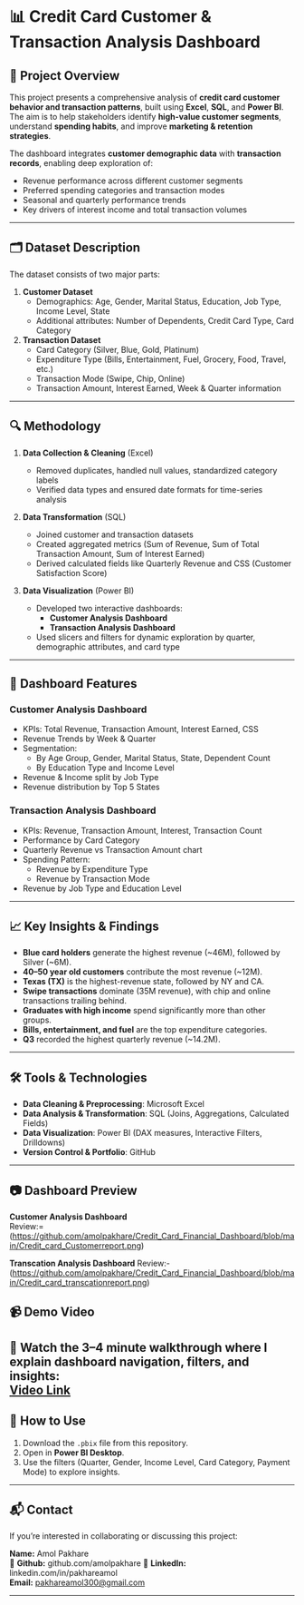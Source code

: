 # 📊 Credit Card Customer & Transaction Analysis Dashboard

## 📌 Project Overview
This project presents a comprehensive analysis of **credit card customer behavior and transaction patterns**, built using **Excel**, **SQL**, and **Power BI**.  
The aim is to help stakeholders identify **high-value customer segments**, understand **spending habits**, and improve **marketing & retention strategies**.

The dashboard integrates **customer demographic data** with **transaction records**, enabling deep exploration of:
- Revenue performance across different customer segments
- Preferred spending categories and transaction modes
- Seasonal and quarterly performance trends
- Key drivers of interest income and total transaction volumes

---

## 🗂 Dataset Description
The dataset consists of two major parts:
1. **Customer Dataset**  
   - Demographics: Age, Gender, Marital Status, Education, Job Type, Income Level, State  
   - Additional attributes: Number of Dependents, Credit Card Type, Card Category
2. **Transaction Dataset**  
   - Card Category (Silver, Blue, Gold, Platinum)  
   - Expenditure Type (Bills, Entertainment, Fuel, Grocery, Food, Travel, etc.)  
   - Transaction Mode (Swipe, Chip, Online)  
   - Transaction Amount, Interest Earned, Week & Quarter information

---

## 🔍 Methodology
1. **Data Collection & Cleaning** (Excel)  
   - Removed duplicates, handled null values, standardized category labels
   - Verified data types and ensured date formats for time-series analysis

2. **Data Transformation** (SQL)  
   - Joined customer and transaction datasets  
   - Created aggregated metrics (Sum of Revenue, Sum of Total Transaction Amount, Sum of Interest Earned)  
   - Derived calculated fields like Quarterly Revenue and CSS (Customer Satisfaction Score)

3. **Data Visualization** (Power BI)  
   - Developed two interactive dashboards:
     - **Customer Analysis Dashboard**
     - **Transaction Analysis Dashboard**
   - Used slicers and filters for dynamic exploration by quarter, demographic attributes, and card type

---

## 🚀 Dashboard Features

### **Customer Analysis Dashboard**
- KPIs: Total Revenue, Transaction Amount, Interest Earned, CSS
- Revenue Trends by Week & Quarter
- Segmentation:
  - By Age Group, Gender, Marital Status, State, Dependent Count
  - By Education Type and Income Level
- Revenue & Income split by Job Type
- Revenue distribution by Top 5 States

### **Transaction Analysis Dashboard**
- KPIs: Revenue, Transaction Amount, Interest, Transaction Count
- Performance by Card Category
- Quarterly Revenue vs Transaction Amount chart
- Spending Pattern:
  - Revenue by Expenditure Type
  - Revenue by Transaction Mode
- Revenue by Job Type and Education Level

---

## 📈 Key Insights & Findings
- **Blue card holders** generate the highest revenue (~46M), followed by Silver (~6M).
- **40–50 year old customers** contribute the most revenue (~12M).
- **Texas (TX)** is the highest-revenue state, followed by NY and CA.
- **Swipe transactions** dominate (35M revenue), with chip and online transactions trailing behind.
- **Graduates with high income** spend significantly more than other groups.
- **Bills, entertainment, and fuel** are the top expenditure categories.
- **Q3** recorded the highest quarterly revenue (~14.2M).

---

## 🛠 Tools & Technologies
- **Data Cleaning & Preprocessing**: Microsoft Excel
- **Data Analysis & Transformation**: SQL (Joins, Aggregations, Calculated Fields)
- **Data Visualization**: Power BI (DAX measures, Interactive Filters, Drilldowns)
- **Version Control & Portfolio**: GitHub

---

## 📷 Dashboard Preview

**Customer Analysis Dashboard**  
Review:=    (https://github.com/amolpakhare/Credit_Card_Financial_Dashboard/blob/main/Credit_card_Customerreport.png)

**Transcation Analysis Dashboard**
Review:- (https://github.com/amolpakhare/Credit_Card_Financial_Dashboard/blob/main/Credit_card_transcationreport.png)

## 📹 Demo Video
🎥 Watch the **3–4 minute walkthrough** where I explain dashboard navigation, filters, and insights:  
[Video Link](    link   ) 
---

## 📌 How to Use
1. Download the `.pbix` file from this repository.
2. Open in **Power BI Desktop**.
3. Use the filters (Quarter, Gender, Income Level, Card Category, Payment Mode) to explore insights.

---

## 📬 Contact
If you’re interested in collaborating or discussing this project:

**Name:** Amol Pakhare  
🔗 **Github:**  github.com/amolpakhare
🔗 **LinkedIn:** linkedin.com/in/pakhareamol   
**Email:** pakhareamol300@gmail.com  

---
